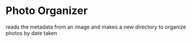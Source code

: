 # Photo Organizer
reads the metadata from an image and makes a new directory to organize photos by date taken
